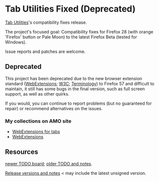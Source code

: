 # Tab Utilities Fixed (Deprecated)

[Tab Utilities](https://addons.mozilla.org/firefox/addon/tab-utilities/)'s compatibility fixes release.

The project's focused goal: Compatibility fixes for Firefox 28 (with orange 'Firefox' button or Pale Moon) to the latest Firefox Beta (tested for Windows).

Issue reports and patches are welcome.

## Deprecated
This project has been deprecated due to the new browser extension standard ([WebExtensions](https://developer.mozilla.org/en-US/docs/Mozilla/Add-ons/WebExtensions); [W3C](https://browserext.github.io/browserext/); [Terminology](https://wiki.mozilla.org/Add-ons/Terminology)) to Firefox 57 and difficult to maintain, it still has some bugs in the final version, such as full screen support, as well as other quirks.

If you would, you can continue to report problems (but no guaranteed for repair) or recommend alternatives on the issues.

### My collections on AMO site
* [WebExtensions for tabs](https://addons.mozilla.org/firefox/collections/yfdyh000/webextensions-for-tabs/)
* [WebExtensions](https://addons.mozilla.org/firefox/collections/yfdyh000/webextensions/)

## Resources
[newer TODO board](https://github.com/yfdyh000/tabutils/projects); 
[older TODO and notes](https://github.com/yfdyh000/tabutils/wiki/TODO).

[Release versions and notes](https://github.com/yfdyh000/tabutils/releases) < may include the latest unsigned version.
